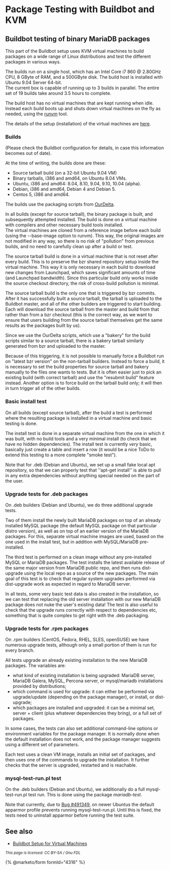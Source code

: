 # Package Testing with Buildbot and KVM

## Buildbot testing of binary MariaDB packages

This part of the Buildbot setup uses KVM virtual machines to build packages on a wide range of Linux distributions and test the different packages in various ways.

The builds run on a single host, which has an Intel Core i7 860 @ 2.80GHz CPU, 8 GByte of RAM, and a 500GByte disk. The build host is installed with Ubuntu 9.04 Server 64-bit.\
The current box is capable of running up to 3 builds in parallel. The entire set of 19 builds take around 3.5 hours to complete.

The build host has no virtual machines that are kept running when idle. Instead each build boots up and shuts down virtual machines on the fly as needed, using the [runvm](runvm.md) tool.

The details of the setup (installation) of the virtual machines are [here](setup/).

### Builds

(Please check the Buildbot configuration for details, in case this information becomes out of date).

At the time of writing, the builds done are these:

* Source tarball build (on a 32-bit Ubuntu 9.04 VM)
* Binary tarballs, i386 and amd64, on Ubuntu 8.04 VMs.
* Ubuntu, i386 and amd64: 8.04, 8.10, 9.04, 9.10, 10.04 (alpha).
* Debian, i386 and amd64, Debian 4 and Debian 5.
* Centos 5, i386 and amd64.

The builds use the packaging scripts from [OurDelta](https://launchpad.net/ourdelta).

In all builds (except for source tarball), the binary package is built, and subsequently attempted installed. The build is done on a virtual machine with compilers and other necessary build tools installed.\
The virtual machines are cloned from a reference image before each build (using the --base-image option to runvm). This way, the original images are not modified in any way, so there is no risk of "pollution" from previous builds, and no need to carefully clean up after a build or test.

The source tarball build is done in a virtual machine that is not reset after every build. This is to preserve the bzr shared repository setup inside the virtual machine. This way it is only necessary in each build to download new changes from Launchpad, which saves significant amounts of time (and Launchpad bandwidth). Since this particular build only works inside the source checkout directory, the risk of cross-build pollution is minimal.

The source tarball build is the only one that is triggered by bzr commits. After it has successfully built a source tarball, the tarball is uploaded to the Buildbot master, and all of the other builders are triggered to start building. Each will download the source tarball from the master and build from that rather than from a bzr checkout (this is the correct way, as we want to ensure that users building from the source tarball themselves get the same results as the packages built by us).

Since we use the OurDelta scripts, which use a "bakery" for the build scripts similar to a source tarball, there is a bakery tarball similarly generated from bzr and uploaded to the master.

Because of this triggering, it is not possible to manually force a Buildbot run on "latest bzr version" on the non-tarball builders. Instead to force a build, it is necessary to set the build properties for source tarball and bakery manually to the files one wants to tests. But it is often easier just to pick an existing build (with correct tarball) and use the "resubmit build" feature instead. Another option is to force build on the tarball build only; it will then in turn trigger all of the other builds.

### Basic install test

On all builds (except source tarball), after the build a test is performed where the resulting package is installed in a virtual machine and basic testing is done.

The install test is done in a separate virtual machine from the one in which it was built, with no build tools and a very minimal install (to check that we have no hidden dependencies). The install test is currently _very_ basic, basically just create a table and insert a row (it would be a nice ToDo to extend this testing to a more complete "smoke test").

Note that for .deb (Debian and Ubuntu), we set up a small fake local apt repository, so that we can properly test that ''apt-get install'' is able to pull in any extra dependencies without anything special needed on the part of the user.

### Upgrade tests for .deb packages

On .deb builders (Debian and Ubuntu), we do three additional upgrade tests.

Two of them install the newly built MariaDB packages on top of an already installed MySQL package (the default MySQL package on that particular distro version), as well as on top of an earlier version of the MariaDB packages. For this, separate virtual machine images are used, based on the one used in the install test, but in addition with MySQL/MariaDB pre-installed.

The third test is performed on a clean image without any pre-installed MySQL or MariaDB packages. The test installs the latest available release of the same major version from MariaDB public repo, and then runs dist-upgrade using the local repo as a source of the new packages. The main goal of this test is to check that regular system upgrades performed via dist-upgrade work as expected in regard to MariaDB server.

In all tests, some very basic test data is also created in the installation, so we can test that replacing the old server installation with our new MariaDB package does not nuke the user's existing data! The test is also useful to check that the upgrade runs correctly with respect to dependencies etc, something that is quite complex to get right with the .deb packaging.

### Upgrade tests for .rpm packages

On .rpm builders (CentOS, Fedora, RHEL, SLES, openSUSE) we have numerous upgrade tests, although only a small portion of them is run for every branch.

All tests upgrade an already existing installation to the new MariaDB packages. The variables are:

* what kind of existing installation is being upgraded: MariaDB server, MariaDB Galera, MySQL, Percona server, or mysql/mariadb installations provided by distributions;
* which command is used for upgrade: it can either be performed via upgrade/update (depending on the package manager), or install, or dist-upgrade;
* which packages are installed and upgraded: it can be a minimal set, server + client (plus whatever dependencies they bring), or a full set of packages.

In some cases, the tests can also set additional command-line options or environment variables for the package manager. It is normally done when the default installation does not work, and the package manager suggests using a different set of parameters.

Each test uses a clean VM image, installs an initial set of packages, and then uses one of the commands to upgrade the installation. It further checks that the server is upgraded, restarted and is reachable.

### mysql-test-run.pl test

On the .deb builders (Debian and Ubuntu), we additionally do a full mysql-test-run.pl test run. This is done using the package _mariadb-test_.

Note that currently, due to [Bug #491349](https://bugs.launchpad.net/bugs/491349), on newer Ubuntus the default apparmor profile prevents running mysql-test-run.pl. Until this is fixed, the tests need to uninstall apparmor before running the test suite.

## See also

* [Buildbot Setup for Virtual Machines](setup/buildbot-setup-for-virtual-machines/)

<sub>_This page is licensed: CC BY-SA / Gnu FDL_</sub>

{% @marketo/form formId="4316" %}
